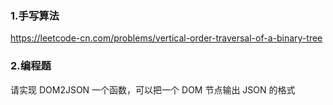 ### 1.手写算法

https://leetcode-cn.com/problems/vertical-order-traversal-of-a-binary-tree



### 2.编程题

请实现 DOM2JSON 一个函数，可以把一个 DOM 节点输出 JSON 的格式


